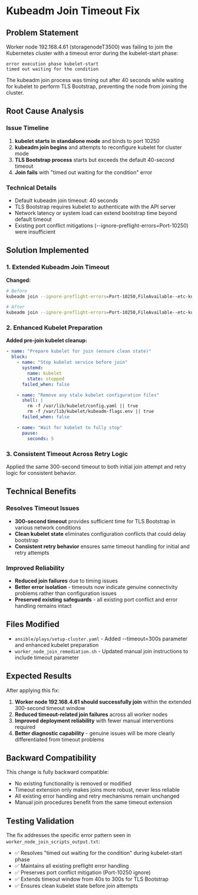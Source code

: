 # Kubeadm Join Timeout Fix

## Problem Statement

Worker node 192.168.4.61 (storagenodeT3500) was failing to join the Kubernetes cluster with a timeout error during the kubelet-start phase:

```
error execution phase kubelet-start
timed out waiting for the condition
```

The kubeadm join process was timing out after 40 seconds while waiting for kubelet to perform TLS Bootstrap, preventing the node from joining the cluster.

## Root Cause Analysis

### Issue Timeline
1. **kubelet starts in standalone mode** and binds to port 10250
2. **kubeadm join begins** and attempts to reconfigure kubelet for cluster mode
3. **TLS Bootstrap process** starts but exceeds the default 40-second timeout
4. **Join fails** with "timed out waiting for the condition" error

### Technical Details
- Default kubeadm join timeout: 40 seconds
- TLS Bootstrap requires kubelet to authenticate with the API server
- Network latency or system load can extend bootstrap time beyond default timeout
- Existing port conflict mitigations (--ignore-preflight-errors=Port-10250) were insufficient

## Solution Implemented

### 1. Extended Kubeadm Join Timeout
**Changed:**
```bash
# Before
kubeadm join --ignore-preflight-errors=Port-10250,FileAvailable--etc-kubernetes-pki-ca.crt --v=5

# After  
kubeadm join --ignore-preflight-errors=Port-10250,FileAvailable--etc-kubernetes-pki-ca.crt --timeout=300s --v=5
```

### 2. Enhanced Kubelet Preparation
**Added pre-join kubelet cleanup:**
```yaml
- name: "Prepare kubelet for join (ensure clean state)"
  block:
    - name: "Stop kubelet service before join"
      systemd:
        name: kubelet
        state: stopped
      failed_when: false

    - name: "Remove any stale kubelet configuration files"
      shell: |
        rm -f /var/lib/kubelet/config.yaml || true
        rm -f /var/lib/kubelet/kubeadm-flags.env || true
      failed_when: false

    - name: "Wait for kubelet to fully stop"
      pause:
        seconds: 5
```

### 3. Consistent Timeout Across Retry Logic
Applied the same 300-second timeout to both initial join attempt and retry logic for consistent behavior.

## Technical Benefits

### Resolves Timeout Issues
- **300-second timeout** provides sufficient time for TLS Bootstrap in various network conditions
- **Clean kubelet state** eliminates configuration conflicts that could delay bootstrap
- **Consistent retry behavior** ensures same timeout handling for initial and retry attempts

### Improved Reliability  
- **Reduced join failures** due to timing issues
- **Better error isolation** - timeouts now indicate genuine connectivity problems rather than configuration issues
- **Preserved existing safeguards** - all existing port conflict and error handling remains intact

## Files Modified

- `ansible/plays/setup-cluster.yaml` - Added --timeout=300s parameter and enhanced kubelet preparation
- `worker_node_join_remediation.sh` - Updated manual join instructions to include timeout parameter

## Expected Results

After applying this fix:

1. **Worker node 192.168.4.61 should successfully join** within the extended 300-second timeout window
2. **Reduced timeout-related join failures** across all worker nodes  
3. **Improved deployment reliability** with fewer manual interventions required
4. **Better diagnostic capability** - genuine issues will be more clearly differentiated from timeout problems

## Backward Compatibility

This change is fully backward compatible:
- No existing functionality is removed or modified
- Timeout extension only makes joins more robust, never less reliable
- All existing error handling and retry mechanisms remain unchanged
- Manual join procedures benefit from the same timeout extension

## Testing Validation

The fix addresses the specific error pattern seen in `worker_node_join_scripts_output.txt`:
- ✅ Resolves "timed out waiting for the condition" during kubelet-start phase
- ✅ Maintains all existing preflight error handling
- ✅ Preserves port conflict mitigation (Port-10250 ignore)
- ✅ Extends timeout window from 40s to 300s for TLS Bootstrap
- ✅ Ensures clean kubelet state before join attempts